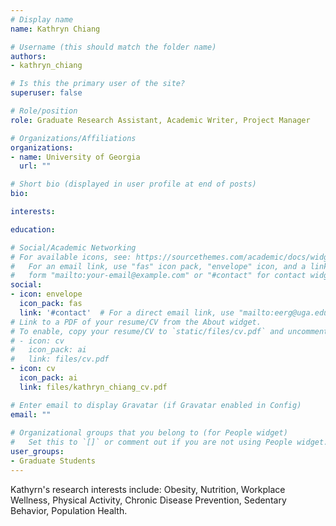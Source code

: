 ```yaml
---
# Display name
name: Kathryn Chiang

# Username (this should match the folder name)
authors:
- kathryn_chiang

# Is this the primary user of the site?
superuser: false

# Role/position
role: Graduate Research Assistant, Academic Writer, Project Manager

# Organizations/Affiliations
organizations:
- name: University of Georgia
  url: ""

# Short bio (displayed in user profile at end of posts)
bio: 

interests:

education:

# Social/Academic Networking
# For available icons, see: https://sourcethemes.com/academic/docs/widgets/#icons
#   For an email link, use "fas" icon pack, "envelope" icon, and a link in the
#   form "mailto:your-email@example.com" or "#contact" for contact widget.
social:
- icon: envelope
  icon_pack: fas
  link: '#contact'  # For a direct email link, use "mailto:eerg@uga.edu".
# Link to a PDF of your resume/CV from the About widget.
# To enable, copy your resume/CV to `static/files/cv.pdf` and uncomment the lines below.  
# - icon: cv
#   icon_pack: ai
#   link: files/cv.pdf
- icon: cv
  icon_pack: ai
  link: files/kathryn_chiang_cv.pdf

# Enter email to display Gravatar (if Gravatar enabled in Config)
email: ""
  
# Organizational groups that you belong to (for People widget)
#   Set this to `[]` or comment out if you are not using People widget.  
user_groups:
- Graduate Students
---
```


Kathyrn's research interests include: Obesity, Nutrition, Workplace Wellness, Physical Activity, Chronic Disease Prevention, Sedentary Behavior, Population Health.
